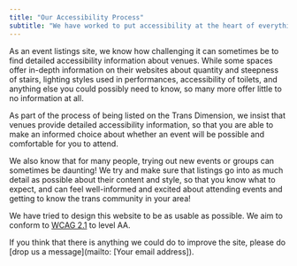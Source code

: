 ```yaml
---
title: "Our Accessibility Process"
subtitle: "We have worked to put accessibility at the heart of everything we do."
---
```


As an event listings site, we know how challenging it can sometimes be to find detailed accessibility information about venues. While some spaces offer in-depth information on their websites about quantity and steepness of stairs, lighting styles used in performances, accessibility of toilets, and anything else you could possibly need to know, so many more offer little to no information at all.

As part of the process of being listed on the Trans Dimension, we insist that venues provide detailed accessibility information, so that you are able to make an informed choice about whether an event will be possible and comfortable for you to attend.

We also know that for many people, trying out new events or groups can sometimes be daunting! We try and make sure that listings go into as much detail as possible about their content and style, so that you know what to expect, and can feel well-informed and excited about attending events and getting to know the trans community in your area!

We have tried to design this website to be as usable as possible. We aim to conform to [WCAG 2.1](https://www.w3.org/WAI/WCAG21/quickref) to level AA.

If you think that there is anything we could do to improve the site, please do [drop us a message](mailto: [Your email address]).
